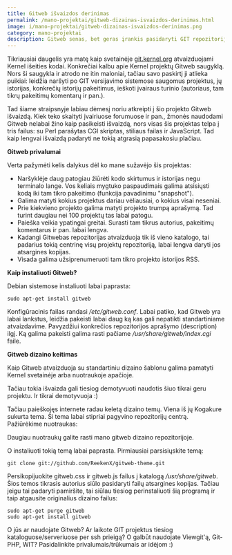```yaml
---
title: Gitweb išvaizdos derinimas
permalink: /mano-projektai/gitweb-dizainas-isvaizdos-derinimas.html
image: i/mano-projektai/gitweb-dizainas-isvaizdos-derinimas.png
category: mano-projektai
description: Gitweb senas, bet geras įrankis pasidaryti GIT repozitorijų peržiūrą privačiai. Standartinė išvaizda baisi - šis straipsnis apie tai, kaip tai sutvarkyti.
---
```


Tikriausiai daugelis yra matę kaip svetainėje
[git.kernel.org](http://git.kernel.org) atvaizduojami Kernel išeities
kodai. Konkrečiai kalbu apie Kernel projektų Gitweb saugyklą. Nors ši
saugykla ir atrodo ne itin maloniai, tačiau savo paskirtį ji atlieka
puikiai: leidžia naršyti po GIT versijavimo sistemose saugomus
projektus, jų istorijas, konkrečių istorijų pakeitimus, ieškoti įvairaus
turinio (autoriaus, tam tikrų pakeitimų komentarų ir pan.).

Tad šiame straipsnyje labiau dėmesį noriu atkreipti į šio projekto
Gitweb išvaizdą. Kiek teko skaityti įvairiuose forumuose ir pan., žmonės
naudodami Gitweb nelabai žino kaip pasikeisti išvaizdą, nors visas šis
projektas telpa į tris failus: su Perl parašytas CGI skriptas, stiliaus
failas ir JavaScript. Tad kaip lengvai išvaizdą padaryti ne tokią
atgrasią papasakosiu plačiau.

**Gitweb privalumai**

Verta pažymėti kelis dalykus dėl ko mane sužavėjo šis projektas:

-   Naršyklėje daug patogiau žiūrėti kodo skirtumus ir istorijas negu
    terminalo lange. Vos keliais mygtuko paspaudimais galima atsisiųsti
    kodą iki tam tikro pakeitimo (funkcija pavadinimu "snapshot").
-   Galima matyti kokius projektus dariau vėliausiai, o kokius visai
    neseniai.
-   Prie kiekvieno projekto galima matyti projekto trumpą aprašymą. Tad
    turint daugiau nei 100 projektų tas labai patogu.
-   Paieška veikia ypatingai greitai. Surasti tam tikrus autorius,
    pakeitimų komentarus ir pan. labai lengva.
-   Kadangi Gitwebas repozitorijas atvaizduoja tik iš vieno katalogo,
    tai padarius tokią centrinę visų projektų repozitoriją, labai lengva
    daryti jos atsargines kopijas.
-   Visada galima užsiprenumeruoti tam tikro projekto istorijos RSS.

**Kaip instaliuoti Gitweb?**

Debian sistemose instaliuoti labai paprasta:

    sudo apt-get install gitweb

Konfigūracinis failas randasi */etc/gitweb.conf*. Labai patiko, kad
Gitweb yra labai lankstus, leidžia pakeisti labai daug ką kas gali
nepatikti standartiniame atvaizdavime. Pavyzdžiui konkrečios
repozitorijos aprašymo (description) ilgį. Ką galima pakeisti galima
rasti pačiame */usr/share/gitweb/index.cgi* faile.

**Gitweb dizaino keitimas**

Kaip Gitweb atvaizduoja su standartiniu dizaino šablonu galima pamatyti
Kernel svetainėje arba nuotraukoje apačioje.

Tačiau tokia išvaizda gali tiesiog demotyvuoti naudotis šiuo tikrai geru
projektu. Ir tikrai demotyvuoja :)

Tačiau paieškojęs internete radau keletą dizaino temų. Viena iš jų
Kogakure sukurta tema. Ši tema labai stipriai pagyvino repozitorijų
centrą. Pažiūrėkime nuotraukas:

Daugiau nuotraukų galite rasti mano gitweb dizaino repozitorijoje.

O instaliuoti tokią temą labai paprasta. Pirmiausiai parsisiųskite temą:

    git clone git://github.com/ReekenX/gitweb-theme.git

Persikopijuokite gitweb.css ir gitweb.js failus į katalogą
*/usr/share/gitweb*. Šios temos tikrasis autorius siūlo pasidaryti failų
atsargines kopijas. Tačiau jeigu tai padaryti pamiršite, tai siūlau
tiesiog perinstaliuoti šią programą ir taip atgausite originalius
dizaino failus:

    sudo apt-get purge gitweb
    sudo apt-get install gitweb

O jūs ar naudojate Gitweb? Ar laikote GIT projektus tiesiog
kataloguose/serveriuose per ssh prieigą? O galbūt naudojate Viewgit'ą,
Git-PHP, WIT? Pasidalinkite privalumais/trūkumais ar idėjom :)
